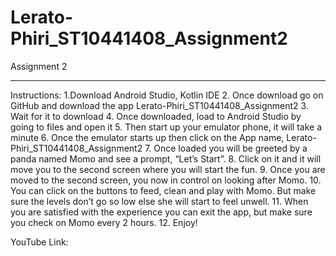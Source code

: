 # Lerato-Phiri_ST10441408_Assignment2
Assignment 2
*************************************
Instructions:
 1.Download Android Studio, Kotlin IDE 
2. Once download go on GitHub and download the app Lerato-Phiri_ST10441408_Assignment2 
3. Wait for it to download 
4. Once downloaded, load to Android Studio by going to files and open it 
5. Then start up your emulator phone, it will take a minute 
6. Once the emulator starts up then click on the App name, Lerato-Phiri_ST10441408_Assignment2
7. Once loaded you will be  greeted by a panda named Momo and see a prompt, “Let’s Start”.
 8. Click on it and it will move you to the second screen where you will start the fun. 
9. Once you are moved to the second screen, you now in control on looking after Momo.
10. You can click on the buttons to feed, clean and play with Momo. But make sure the levels don’t go so low else she will start to feel unwell. 
11. When you are satisfied with the experience you can exit the app, but make sure you check on Momo every 2 hours.
12. Enjoy!

YouTube Link:

